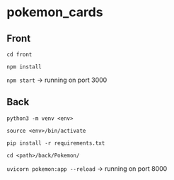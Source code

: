 # pokemon_cards

## Front

```cd front```

``` npm install ```

``` npm start ``` -> running on port 3000

## Back

``` python3 -m venv <env> ```

``` source <env>/bin/activate ```

``` pip install -r requirements.txt ```

``` cd <path>/back/Pokemon/ ```

``` uvicorn pokemon:app --reload ``` -> running on port 8000

